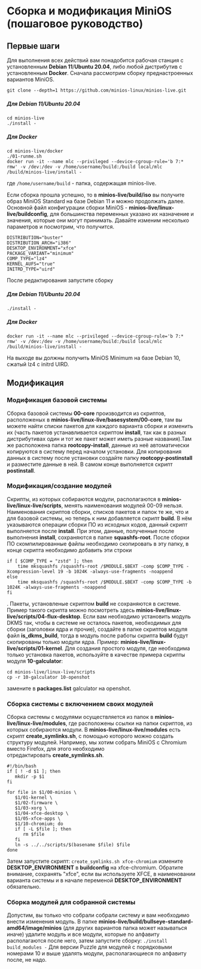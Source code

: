 # Сборка и модификация MiniOS (пошаговое руководство)

## Первые шаги

Для выполнения всех действий вам понадобится рабочая станция с установленным **Debian 11**/**Ubuntu 20.04**, либо любой дистрибутив с установленным **Docker**. Сначала рассмотрим сборку преднастроенных вариантов MiniOS.

```
git clone --depth=1 https://github.com/minios-linux/minios-live.git
```

##### Для Debian 11/Ubuntu 20.04

```
cd minios-live
./install -
```

##### Для Docker

```
cd minios-live/docker
./01-runme.sh
docker run -it --name mlc --privileged --device-cgroup-rule='b 7:* rmw' -v /dev:/dev -v /home/username/build:/build local/mlc /build/minios-live/install -
```

где `/home/username/build` \- папка\, содержащая minios\-live\.

Если сборка прошла успешно, то в **minios-live/build/iso** вы получите образ MiniOS Standard на базе Debian 11 и можно продолжать далее.
Основной файл конфигурации сборки MiniOS - **minios-live/linux-live/buildconfig**, для большинства переменных указано их назначение и значения,
которые они могут принимать. Давайте изменим несколько параметров и посмотрим, что получится.

```
DISTRIBUTION="buster"
DISTRIBUTION_ARCH="i386"
DESKTOP_ENVIRONMENT="xfce"
PACKAGE_VARIANT="minimum"
COMP_TYPE="lz4"
KERNEL_AUFS="true"
INITRD_TYPE="uird"
```

После редактирования запустите сборку

##### Для Debian 11/Ubuntu 20.04

```
./install -
```

##### Для Docker

```
docker run -it --name mlc --privileged --device-cgroup-rule='b 7:* rmw' -v /dev:/dev -v /home/username/build:/build local/mlc /build/minios-live/install -
```

На выходе вы должны получить MiniOS Minimum на базе Debian 10, сжатый lz4 с initrd UIRD.

## Модификация

### Модификация базовой системы

Сборка базовой системы **00-core** производится из скриптов, расположеных в **minios-live/linux-live/basesystem/00-core**, там вы можете найти списки пакетов для каждого варианта сборки и изменить их (часть пакетов устанавливается скриптом **install**, так как в разных дистрибутивах один и тот же пакет может иметь разные названия).Там же расположена папка **rootcopy-install**, данные из неё автоматически копируются в систему перед началом установки. Для копирования данных в систему после установки создайте папку **rootcopy-postinstall** и разместите данные в ней. В самом конце выполняется скрипт **postinstall**.

### Модификация/создание модулей

Скрипты, из которых собираются модули, располагаются в **minios-live/linux-live/scripts**, менять наименования модулей 00-09 нельзя. Наименования скриптов сборки, списков пакетов и папок те же, что и для базовой системы, но теперь к ним добавляется скрипт **build**. В нём указываются операции сборки ПО из исходных кодов, данный скрипт выполняется после **install**. При этом, данные, полученные после выполнения **install**, сохраняются в папке **squashfs-root**. После сборки ПО скомпилированные файлы необходимо скопировать в эту папку, в конце скрипта необходимо добавить эти строки

```
if [ $COMP_TYPE = "zstd" ]; then
    time mksquashfs /squashfs-root /$MODULE.$BEXT -comp $COMP_TYPE -Xcompression-level 19 -b 1024K -always-use-fragments -noappend
else
    time mksquashfs /squashfs-root /$MODULE.$BEXT -comp $COMP_TYPE -b 1024K -always-use-fragments -noappend
fi
```

. Пакеты, установленые скриптом **build** не сохраняются в системе. Пример такого скрипта можно посмотреть здесь **minios-live/linux-live/scripts/04-flux-desktop**. Если вам необходимо установить модуль DKMS так, чтобы в системе не осталось пакетов, необходимых для сборки (заголовки ядра и прочие), создайте в папке скриптов модуля файл **is\_dkms\_build**, тогда в модуль после работы скрипта **build** будут скопированы только модули ядра. Пример: **minios-live/linux-live/scripts/01-kernel**.
Для создания простого модуля, где необходима только установка пакетов, используйте в качестве примера скрипты модуля **10-galculator**:

```
cd minios-live/linux-live/scripts
cp -r 10-galculator 10-openshot
```

замените в **packages.list** galculator на openshot.

### Сборка системы с включением своих модулей

Сборка системы с модулями осуществляется из папок в **minios-live/linux-live/modules**, где расположены ссылки на папки скриптов, из которых собираются модули. В **minios-live/linux-live/modules** есть скрипт **create\_symlinks.sh**, с помощью которого можно создать структуру модулей. Например, мы хотим собрать MiniOS с Chromium вместо Firefox, для этого необходимо отредактировать **create\_symlinks.sh**.

```
#!/bin/bash
if [ ! -d $1 ]; then
   mkdir -p $1
fi

for file in $1/00-minios \
   $1/01-kernel \
   $1/02-firmware \
   $1/03-xorg \
   $1/04-xfce-desktop \
   $1/05-xfce-apps \
   $1/10-chromium; do
   if [ -L $file ]; then
      rm $file
   fi
   ln -s ../../scripts/$(basename $file) $file
done
```

Затем запустите скрипт: `create_symlinks.sh xfce-chromium` измените **DESKTOP\_ENVIRONMENT** в **buildconfig** на xfce-chromium. Обратите внимание, сохранять "xfce", если вы используете XFCE, в наименовании варианта системы и в начале переменой **DESKTOP\_ENVIRONMENT** обязательно.

### Сборка модулей для собранной системы

Допустим, вы только что собрали собрали систему и вам необходимо внести изменения модуль. В папке **minios-live/build/bullseye-standard-amd64/image/minios** (для других вариантов папка может называться иначе) удалите модуль и все модули, которые по алфавиту располагаются после него, затем запустите сборку:
`./install build_modules -`
Для версии Puzzle для модулей с порядковыми номерами 10 и выше удалять модули, располагающиеся по алфавиту после, не надо.